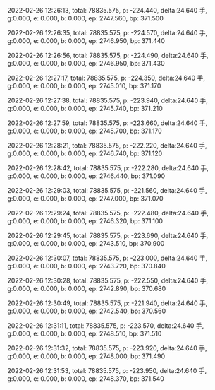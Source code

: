 2022-02-26 12:26:13, total: 78835.575, p: -224.440, delta:24.640 手, g:0.000, e: 0.000, b: 0.000, ep: 2747.560, bp: 371.500

2022-02-26 12:26:35, total: 78835.575, p: -224.570, delta:24.640 手, g:0.000, e: 0.000, b: 0.000, ep: 2746.950, bp: 371.440

2022-02-26 12:26:56, total: 78835.575, p: -224.490, delta:24.640 手, g:0.000, e: 0.000, b: 0.000, ep: 2746.950, bp: 371.430

2022-02-26 12:27:17, total: 78835.575, p: -224.350, delta:24.640 手, g:0.000, e: 0.000, b: 0.000, ep: 2745.010, bp: 371.170

2022-02-26 12:27:38, total: 78835.575, p: -223.940, delta:24.640 手, g:0.000, e: 0.000, b: 0.000, ep: 2745.740, bp: 371.210

2022-02-26 12:27:59, total: 78835.575, p: -223.660, delta:24.640 手, g:0.000, e: 0.000, b: 0.000, ep: 2745.700, bp: 371.170

2022-02-26 12:28:21, total: 78835.575, p: -222.220, delta:24.640 手, g:0.000, e: 0.000, b: 0.000, ep: 2746.740, bp: 371.120

2022-02-26 12:28:42, total: 78835.575, p: -222.280, delta:24.640 手, g:0.000, e: 0.000, b: 0.000, ep: 2746.440, bp: 371.090

2022-02-26 12:29:03, total: 78835.575, p: -221.560, delta:24.640 手, g:0.000, e: 0.000, b: 0.000, ep: 2747.000, bp: 371.070

2022-02-26 12:29:24, total: 78835.575, p: -222.480, delta:24.640 手, g:0.000, e: 0.000, b: 0.000, ep: 2746.320, bp: 371.100

2022-02-26 12:29:45, total: 78835.575, p: -223.690, delta:24.640 手, g:0.000, e: 0.000, b: 0.000, ep: 2743.510, bp: 370.900

2022-02-26 12:30:07, total: 78835.575, p: -223.000, delta:24.640 手, g:0.000, e: 0.000, b: 0.000, ep: 2743.720, bp: 370.840

2022-02-26 12:30:28, total: 78835.575, p: -222.550, delta:24.640 手, g:0.000, e: 0.000, b: 0.000, ep: 2742.890, bp: 370.680

2022-02-26 12:30:49, total: 78835.575, p: -221.940, delta:24.640 手, g:0.000, e: 0.000, b: 0.000, ep: 2742.540, bp: 370.560

2022-02-26 12:31:11, total: 78835.575, p: -223.570, delta:24.640 手, g:0.000, e: 0.000, b: 0.000, ep: 2748.510, bp: 371.510

2022-02-26 12:31:32, total: 78835.575, p: -223.920, delta:24.640 手, g:0.000, e: 0.000, b: 0.000, ep: 2748.000, bp: 371.490

2022-02-26 12:31:53, total: 78835.575, p: -223.950, delta:24.640 手, g:0.000, e: 0.000, b: 0.000, ep: 2748.370, bp: 371.540